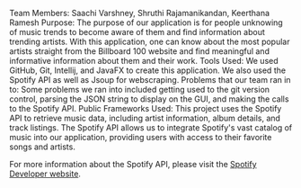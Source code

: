 Team Members:
Saachi Varshney, Shruthi Rajamanikandan, Keerthana Ramesh
Purpose:
The purpose of our application is for people unknowing of music trends to become aware of them and find information 
about trending artists. With this application, one can know about the most popular artists straight from the Billboard 100 website
and find meaningful and informative information about them and their work.
Tools Used:
We used GitHub, Git, Intellij, and JavaFX to create this application. We also used the Spotify API as well as Jsoup for webscraping.
Problems that our team ran in to:
Some problems we ran into included getting used to the git version control, parsing the JSON string to display on the GUI, and making
the calls to the Spotify API. 
Public Frameworks Used:
This project uses the Spotify API to retrieve music data, including artist information, album details, and track listings. 
The Spotify API allows us to integrate Spotify's vast catalog of music into our application, providing users with access to their favorite songs and artists.

For more information about the Spotify API, please visit the [Spotify Developer website](https://developer.spotify.com/documentation/web-api/).
